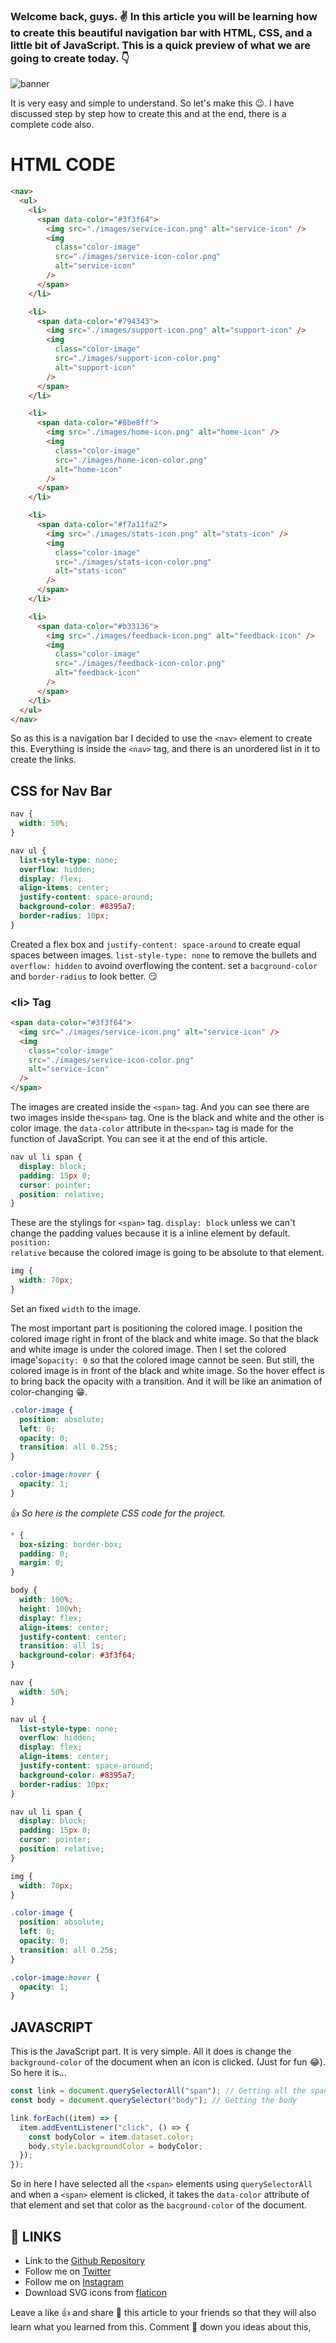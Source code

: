 ### Welcome back, guys. ✌ In this article you will be learning how to create this beautiful navigation bar with HTML, CSS, and a little bit of JavaScript. This is a quick preview of what we are going to create today. 👇

![banner](./design/active-state.png)

It is very easy and simple to understand. So let's make this 😉. I have discussed step by step how to create this and at the end, there is a complete code also.

# **HTML CODE**

```html
<nav>
  <ul>
    <li>
      <span data-color="#3f3f64">
        <img src="./images/service-icon.png" alt="service-icon" />
        <img
          class="color-image"
          src="./images/service-icon-color.png"
          alt="service-icon"
        />
      </span>
    </li>

    <li>
      <span data-color="#794343">
        <img src="./images/support-icon.png" alt="support-icon" />
        <img
          class="color-image"
          src="./images/support-icon-color.png"
          alt="support-icon"
        />
      </span>
    </li>

    <li>
      <span data-color="#8be8ff">
        <img src="./images/home-icon.png" alt="home-icon" />
        <img
          class="color-image"
          src="./images/home-icon-color.png"
          alt="home-icon"
        />
      </span>
    </li>

    <li>
      <span data-color="#f7a11fa2">
        <img src="./images/stats-icon.png" alt="stats-icon" />
        <img
          class="color-image"
          src="./images/stats-icon-color.png"
          alt="stats-icon"
        />
      </span>
    </li>

    <li>
      <span data-color="#b33136">
        <img src="./images/feedback-icon.png" alt="feedback-icon" />
        <img
          class="color-image"
          src="./images/feedback-icon-color.png"
          alt="feedback-icon"
        />
      </span>
    </li>
  </ul>
</nav>
```

So as this is a navigation bar I decided to use the <code>\<nav></code> element to create this. Everything is inside the <code>\<nav></code> tag, and there is an unordered list in it to create the links.

## **CSS for Nav Bar**

```css
nav {
  width: 50%;
}

nav ul {
  list-style-type: none;
  overflow: hidden;
  display: flex;
  align-items: center;
  justify-content: space-around;
  background-color: #8395a7;
  border-radius: 10px;
}
```

Created a flex box and <code>justify-content: space-around</code> to create equal spaces between images. <code>list-style-type: none</code> to remove the bullets and <code>overflow: hidden</code> to avoind overflowing the content. set a <code>bacground-color</code> and <code>border-radius</code> to look better. 😏

### **\<li> Tag**

```html
<span data-color="#3f3f64">
  <img src="./images/service-icon.png" alt="service-icon" />
  <img
    class="color-image"
    src="./images/service-icon-color.png"
    alt="service-icon"
  />
</span>
```

The images are created inside the <code>\<span></code> tag. And you can see there are two images inside the<code>\<span></code> tag. One is the black and white and the other is color image. the <code>data-color</code> attribute in the<code>\<span></code> tag is made for the function of JavaScript. You can see it at the end of this article.

```css
nav ul li span {
  display: block;
  padding: 15px 0;
  cursor: pointer;
  position: relative;
}
```

These are the stylings for <code>\<span></code> tag. <code>display: block</code> unless we can't change the padding values because it is a inline element by default. <code>position: relative</code> because the colored image is going to be absolute to that element.

```css
img {
  width: 70px;
}
```

Set an fixed <code>width</code> to the image.

The most important part is positioning the colored image. I position the colored image right in front of the black and white image. So that the black and white image is under the colored image. Then I set the colored image's<code>opacity: 0</code> so that the colored image cannot be seen. But still, the colored image is in front of the black and white image. So the hover effect is to bring back the opacity with a transition. And it will be like an animation of color-changing 😁.

```css
.color-image {
  position: absolute;
  left: 0;
  opacity: 0;
  transition: all 0.25s;
}

.color-image:hover {
  opacity: 1;
}
```

👍 _So here is the complete CSS code for the project._

```css
* {
  box-sizing: border-box;
  padding: 0;
  margin: 0;
}

body {
  width: 100%;
  height: 100vh;
  display: flex;
  align-items: center;
  justify-content: center;
  transition: all 1s;
  background-color: #3f3f64;
}

nav {
  width: 50%;
}

nav ul {
  list-style-type: none;
  overflow: hidden;
  display: flex;
  align-items: center;
  justify-content: space-around;
  background-color: #8395a7;
  border-radius: 10px;
}

nav ul li span {
  display: block;
  padding: 15px 0;
  cursor: pointer;
  position: relative;
}

img {
  width: 70px;
}

.color-image {
  position: absolute;
  left: 0;
  opacity: 0;
  transition: all 0.25s;
}

.color-image:hover {
  opacity: 1;
}
```

## **JAVASCRIPT**

This is the JavaScript part. It is very simple. All it does is change the <code>background-color</code> of the document when an icon is clicked. (Just for fun 😂). So here it is...

```javascript
const link = document.querySelectorAll("span"); // Getting all the span elements
const body = document.querySelector("body"); // Getting the body

link.forEach((item) => {
  item.addEventListener("click", () => {
    const bodyColor = item.dataset.color;
    body.style.backgroundColor = bodyColor;
  });
});
```

So in here I have selected all the <code>\<span></code> elements using <code>querySelectorAll</code> and when a <code>\<span></code> element is clicked, it takes the <code>data-color</code> attribute of that element and set that color as the <code>bacground-color</code> of the document.

## 🔗 **LINKS**

- Link to the [Github Repository](https://github.com/Pasindu-Uthum/nav-bar-animation)
- Follow me on [Twitter](https://twitter.com/PasinduUthum)
- Follow me on [Instagram](https://www.instagram.com/pasindu_uthum/)
- Download SVG icons from [flaticon](https://www.flaticon.com/)

Leave a like 👍 and share 🤙 this article to your friends so that they will also learn what you learned from this. Comment 💬 down you ideas about this,
